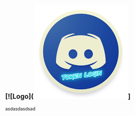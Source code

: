 [![Logo](<img src="https://raw.githubusercontent.com/CoSeR-Source/DC-Token-Login/master/Resources/DC%20Token%20Login.png" height=300 alt="">]
---
asdasdasdsad

